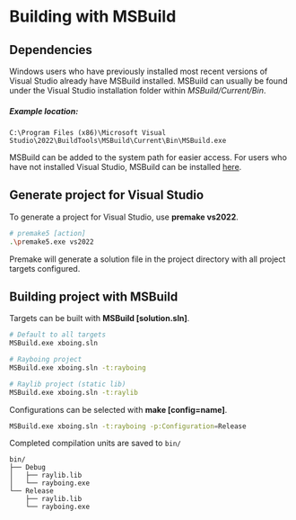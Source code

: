 # Building with MSBuild
## Dependencies
Windows users who have previously installed most recent versions of Visual Studio already have MSBuild installed. MSBuild can usually be found under the Visual Studio installation folder within *MSBuild/Current/Bin*.
##### Example location:
```
C:\Program Files (x86)\Microsoft Visual Studio\2022\BuildTools\MSBuild\Current\Bin\MSBuild.exe
```
MSBuild can be added to the system path for easier access. For users who have not installed Visual Studio, MSBuild can be installed [here](https://visualstudio.microsoft.com/downloads/#build-tools-for-visual-studio-2022).

## Generate project for Visual Studio
To generate a project for Visual Studio, use **premake vs2022**.
```sh
# premake5 [action]
.\premake5.exe vs2022
```
Premake will generate a solution file in the project directory with all project targets configured.

## Building project with MSBuild
Targets can be built with **MSBuild [solution.sln]**.
```sh
# Default to all targets
MSBuild.exe xboing.sln

# Rayboing project
MSBuild.exe xboing.sln -t:rayboing

# Raylib project (static lib)
MSBuild.exe xboing.sln -t:raylib
```

Configurations can be selected with **make [config=name]**.
```sh
MSBuild.exe xboing.sln -t:rayboing -p:Configuration=Release
```

Completed compilation units are saved to `bin/`
```
bin/
├── Debug
│   ├── raylib.lib
│   └── rayboing.exe
└── Release
    ├── raylib.lib
    └── rayboing.exe
```

